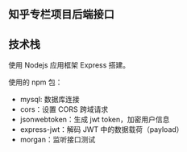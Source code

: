 ## 知乎专栏项目后端接口

## 技术栈

使用 Nodejs 应用框架 Express 搭建。

使用的 npm 包：
- mysql: 数据库连接
- cors：设置 CORS 跨域请求
- jsonwebtoken：生成 jwt token，加密用户信息
- express-jwt：解码  JWT 中的数据载荷（payload）
- morgan：监听接口测试